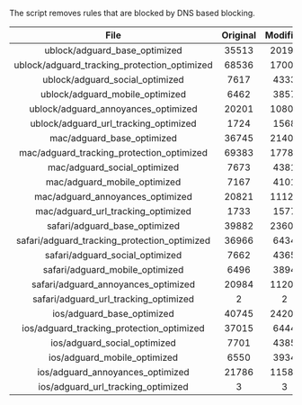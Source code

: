 The script removes rules that are blocked by DNS based blocking.


| File | Original | Modified |
|:----:|:-----:|:-----:|
| ublock/adguard_base_optimized | 35513 | 20196 |
| ublock/adguard_tracking_protection_optimized | 68536 | 17009 |
| ublock/adguard_social_optimized | 7617 | 4333 |
| ublock/adguard_mobile_optimized | 6462 | 3857 |
| ublock/adguard_annoyances_optimized | 20201 | 10800 |
| ublock/adguard_url_tracking_optimized | 1724 | 1568 |
| mac/adguard_base_optimized | 36745 | 21405 |
| mac/adguard_tracking_protection_optimized | 69383 | 17784 |
| mac/adguard_social_optimized | 7673 | 4381 |
| mac/adguard_mobile_optimized | 7167 | 4101 |
| mac/adguard_annoyances_optimized | 20821 | 11129 |
| mac/adguard_url_tracking_optimized | 1733 | 1577 |
| safari/adguard_base_optimized | 39882 | 23606 |
| safari/adguard_tracking_protection_optimized | 36966 | 6434 |
| safari/adguard_social_optimized | 7662 | 4365 |
| safari/adguard_mobile_optimized | 6496 | 3894 |
| safari/adguard_annoyances_optimized | 20984 | 11209 |
| safari/adguard_url_tracking_optimized | 2 | 2 |
| ios/adguard_base_optimized | 40745 | 24203 |
| ios/adguard_tracking_protection_optimized | 37015 | 6444 |
| ios/adguard_social_optimized | 7701 | 4385 |
| ios/adguard_mobile_optimized | 6550 | 3934 |
| ios/adguard_annoyances_optimized | 21786 | 11583 |
| ios/adguard_url_tracking_optimized | 3 | 3 |